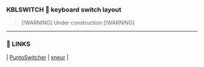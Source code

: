 ### **KBLSWITCH** 📏 keyboard switch layout

> [!WARNING]  Under construction  [!WARNING]

----
### **🔗 LINKS**
| [PuntoSwitcher](https://yandex.ru/soft/punto/win/ "https://yandex.ru/soft/punto/win/")
| [xneur](https://xneur.ru/ "https://xneur.ru/")
|